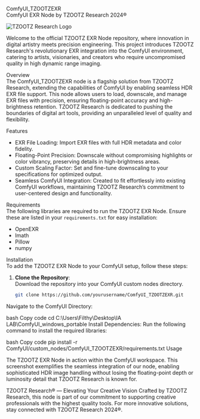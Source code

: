 ComfyUI_TZOOTZEXR  
ComfyUI EXR Node by TZOOTZ Research 2024®

![TZOOTZ Research Logo](images/LOGO%20copia%20VACIO2.png)

Welcome to the official TZOOTZ EXR Node repository, where innovation in digital artistry meets precision engineering. This project introduces TZOOTZ Research's revolutionary EXR integration into the ComfyUI environment, catering to artists, visionaries, and creators who require uncompromised quality in high dynamic range imaging.

Overview  
The ComfyUI_TZOOTZEXR node is a flagship solution from TZOOTZ Research, extending the capabilities of ComfyUI by enabling seamless HDR EXR file support. This node allows users to load, downscale, and manage EXR files with precision, ensuring floating-point accuracy and high-brightness retention. TZOOTZ Research is dedicated to pushing the boundaries of digital art tools, providing an unparalleled level of quality and flexibility.

Features  
- EXR File Loading: Import EXR files with full HDR metadata and color fidelity.
- Floating-Point Precision: Downscale without compromising highlights or color vibrancy, preserving details in high-brightness areas.
- Custom Scaling Factor: Set and fine-tune downscaling to your specifications for optimized output.
- Seamless ComfyUI Integration: Created to fit effortlessly into existing ComfyUI workflows, maintaining TZOOTZ Research’s commitment to user-centered design and functionality.

Requirements  
The following libraries are required to run the TZOOTZ EXR Node. Ensure these are listed in your `requirements.txt` for easy installation:
- OpenEXR
- Imath
- Pillow
- numpy

Installation  
To add the TZOOTZ EXR Node to your ComfyUI setup, follow these steps:

1. **Clone the Repository**:  
   Download the repository into your ComfyUI custom nodes directory.  
   ```bash
   git clone https://github.com/yourusername/ComfyUI_TZOOTZEXR.git
Navigate to the ComfyUI Directory:

bash
Copy code
cd C:\Users\Filthy\Desktop\IA LAB\ComfyUI_windows_portable
Install Dependencies:
Run the following command to install the required libraries:

bash
Copy code
pip install -r ComfyUI/custom_nodes/ComfyUI_TZOOTZEXR/requirements.txt
Usage

The TZOOTZ EXR Node in action within the ComfyUI workspace. This screenshot exemplifies the seamless integration of our node, enabling sophisticated HDR image handling without losing the floating-point depth or luminosity detail that TZOOTZ Research is known for.

TZOOTZ Research® — Elevating Your Creative Vision
Crafted by TZOOTZ Research, this node is part of our commitment to supporting creative professionals with the highest quality tools. For more innovative solutions, stay connected with TZOOTZ Research 2024®.

